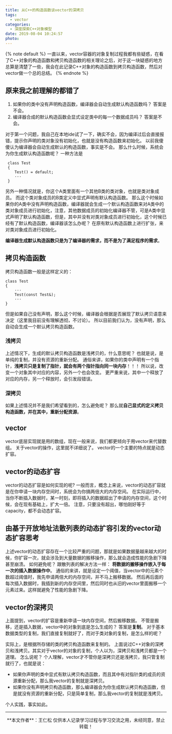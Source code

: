 ```yaml
---
title: 从C++的构造函数谈vector的深拷贝
tags:
  - vector
categories:
  - 深度探索C++对象模型
date: 2019-08-04 10:24:57
photo:
---
```


{% note default %}
一直以来，vector容器的对象复制过程我都有些疑惑，在看了C++对象的构造函数和拷贝构造函数的相关理论之后，对于这一块疑惑的地方总算是清楚了一些，我会在此记录C++对象的构造函数到拷贝构造函数，然后对vector做一个总的总结。
{% endnote %}

<!-- more -->
## 原来我之前理解的都错了
1. 如果你的类中没有声明构造函数，编译器会自动生成默认构造函数吗？
答案是不会。
2. 编译器合成的默认构造函数会显式设定类中的每一个数据成员吗？
答案是不会。

对于第一个问题，我自己在本地ide试了一下，确实不会，因为编译过后会直接报错，提示你声明的类对象没有初始化，也就是没有构造函数来初始化。
以前我傻傻认为编译器会自动生成默认的构造函数，事实是不会。
那么什么时候，系统会为你生成默认构造函数呢？
一种方法是
```
 class Test
 {
 	Test() = default;
 	···
 }
```
另外一种情况就是，你这个A类里面有一个其他B类的类对象，也就是类对象成员。
而这个类对象成员的B类定义中显式声明有默认构造函数。
那么这个时候如果你的A类中没有声明构造函数，编译器就会生成一个默认构造函数来对A类中的类对象成员进行初始化，注意，其他数据成员的初始化编译器不管，可是A类中显式声明了默认构造函数，但是，其中并没有对类对象成员进行初始化，这个时候已经有了默认构造函数，编译器该怎么办呢？
在原有默认构造函数上进行扩张，来对类对象成员进行初始化。

**编译器生成默认构造函数只是为了编译器的需求，而不是为了满足程序的需求**。

## 拷贝构造函数
拷贝构造函数一般是这样定义的：
```
class Test
{
	···
	Test(const Test&);
	···
}
```
但是如果自己没有声明，那么这个时候，编译器会根据是否展现了默认拷贝语意来决定（这里我目前没有理解透彻，不讨论）。
所以目前我们认为，没有声明，那么自动会生成一个默认拷贝构造函数。

### 浅拷贝
上述情况下，生成的默认拷贝构造函数是浅拷贝的，什么意思呢？
也就是说，是单纯的复制，并没有资源的重新分配。
通俗来讲，如果你的类中声明有一个指针，**浅拷贝只是复制了指针，就会有两个指针指向同一块内存**！！！
所以说，改变一个对象其中对应的内容，另外一个也会改变。
更严重来说，其中一个释放了对应的内存，另一个释放时，会引发段错误。

### 深拷贝
如果上述情况并不是我们希望看到的，怎么避免呢？
那么就**自己显式的定义拷贝构造函数，并在其中，重新分配资源**。

## vector
vector底层实现就是用的数组，现在一般来说，我们都更倾向于用vector来代替数组。
关于vector的操作，这里就不详细说了。
vector的一个主要的特点就是动态扩容。

## vector的动态扩容
vector的动态扩容是如何实现的呢?
一般而言，概念上来说，vector的动态扩容就是在你申请一块内存空间时，系统会为你搞两倍大的内存空间。
在实际运行中，当你不断插入数据时，某一时刻，即将插入的数据超出了申请的内存空间，这个时候，会在现有基础上，扩大一倍。
注意，只要没有超出，哪怕刚好等于capacity，都不会动态扩容。

## 由基于开放地址法散列表的动态扩容引发的vector动态扩容思考
上述vector的动态扩容存在一个比较严重的问题，那就是如果数据量越来越大的时候，你扩容一次，就会涉及到大量数据的搬移操作，那么就会造成性能的急剧下降甚至崩溃。
如何避免呢？
跟散列表的解决方法一样：
**将数据的搬移操作嵌入于每一次的插入数据操作中**。
通俗的来讲，就是设定一个阈值，当vector中的元素个数超过阈值时，我先申请两倍大的内存空间，并不马上搬移数据。
然后再后面的每次插入数据时，我插到新的内存空间里，然后同时也从旧的vector里面搬移一个元素过来。这样就避免了性能的急剧下降。

## vector的深拷贝
上面提到，vector的扩容是重新申请一块内存空间，然后搬移数据。
不管是搬移，还是插入数据，vector中的对象到底是怎么生成的？
答案是**复制**。
对于基本数据类型的复制，我们直接复制就好了，而对于类对象的复制，是怎么样的呢？

实际上，是根据所存储的类的拷贝构造函数来复制的。
上面说过C++对象的深拷贝和浅拷贝。其实对于vector的对象的复制，个人以为，深拷贝和浅拷贝都是一个道理。
怎么说呢？
个人理解，vector才不管你是深拷贝还是浅拷贝，我只管复制就行了，也就是说：
- 如果你声明的类中显式有默认拷贝构造函数，而且其中有对指针类的成员的资源重新分配，那么我vector的复制就是深拷贝。
- 如果你没有声明拷贝构造函数，那么编译器会为你生成默认拷贝构造函数，但是就没有资源的重新分配，只是简单复制，那么我vector的复制就是浅拷贝。

个人实践，事实如此。













--- 

<div align="center">
	**本文作者**：王仁松
	仅供本人记录学习过程与学习交流之用，未经同意，禁止转载！
</div>